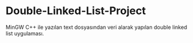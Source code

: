 # Double-Linked-List-Project
MinGW C++ ile yazılan text dosyasından veri alarak yapılan double linked list uygulaması.
